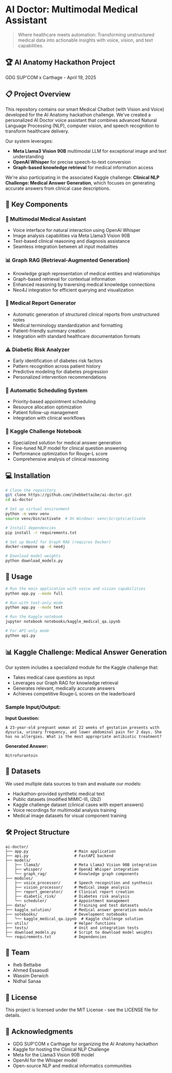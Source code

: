 # AI Doctor: Multimodal Medical Assistant

> Where healthcare meets automation: Transforming unstructured medical data into actionable insights with voice, vision, and text capabilities.

## 🏆 AI Anatomy Hackathon Project
GDG SUP'COM x Carthage - April 19, 2025

## 📋 Project Overview

This repository contains our smart Medical Chatbot (with Vision and Voice) developed for the AI Anatomy hackathon challenge. We've created a personalized AI Doctor voice assistant that combines advanced Natural Language Processing (NLP), computer vision, and speech recognition to transform healthcare delivery.

Our system leverages:
- **Meta Llama3 Vision 90B** multimodal LLM for exceptional image and text understanding
- **OpenAI Whisper** for precise speech-to-text conversion
- **Graph-based knowledge retrieval** for medical information access

We're also participating in the associated Kaggle challenge: **Clinical NLP Challenge: Medical Answer Generation**, which focuses on generating accurate answers from clinical case descriptions.

## 🎯 Key Components

### 🎤 Multimodal Medical Assistant
- Voice interface for natural interaction using OpenAI Whisper
- Image analysis capabilities via Meta Llama3 Vision 90B
- Text-based clinical reasoning and diagnosis assistance
- Seamless integration between all input modalities

### 📊 Graph RAG (Retrieval-Augmented Generation)
- Knowledge graph representation of medical entities and relationships
- Graph-based retrieval for contextual information
- Enhanced reasoning by traversing medical knowledge connections
- Neo4J integration for efficient querying and visualization

### 📝 Medical Report Generator
- Automatic generation of structured clinical reports from unstructured notes
- Medical terminology standardization and formatting
- Patient-friendly summary creation
- Integration with standard healthcare documentation formats

### ⚠️ Diabetic Risk Analyzer
- Early identification of diabetes risk factors
- Pattern recognition across patient history
- Predictive modeling for diabetes progression
- Personalized intervention recommendations

### 📅 Automatic Scheduling System
- Priority-based appointment scheduling
- Resource allocation optimization
- Patient follow-up management
- Integration with clinical workflows

### 📓 Kaggle Challenge Notebook
- Specialized solution for medical answer generation
- Fine-tuned NLP model for clinical question answering
- Performance optimization for Rouge-L score
- Comprehensive analysis of clinical reasoning

## 💻 Installation

```bash
# Clone the repository
git clone https://github.com/ihebbettaibe/ai-doctor.git
cd ai-doctor

# Set up virtual environment
python -m venv venv
source venv/bin/activate  # On Windows: venv\Scripts\activate

# Install dependencies
pip install -r requirements.txt

# Set up Neo4J for Graph RAG (requires Docker)
docker-compose up -d neo4j

# Download model weights
python download_models.py
```

## 🚀 Usage

```bash
# Run the main application with voice and vision capabilities
python app.py --mode full

# Run with text-only mode
python app.py --mode text

# Run the Kaggle notebook
jupyter notebook notebooks/kaggle_medical_qa.ipynb

# For API-only mode
python api.py
```

## 📊 Kaggle Challenge: Medical Answer Generation

Our system includes a specialized module for the Kaggle challenge that:
- Takes medical case questions as input
- Leverages our Graph RAG for knowledge retrieval
- Generates relevant, medically accurate answers
- Achieves competitive Rouge-L scores on the leaderboard

### Sample Input/Output:

**Input Question:**
```
A 23-year-old pregnant woman at 22 weeks of gestation presents with dysuria, urinary frequency, and lower abdominal pain for 2 days. She has no allergies. What is the most appropriate antibiotic treatment?
```

**Generated Answer:**
```
Nitrofurantoin
```

## 🔬 Datasets

We used multiple data sources to train and evaluate our models:

- Hackathon-provided synthetic medical text
- Public datasets (modified MIMIC-III, i2b2)
- Kaggle challenge dataset (clinical cases with expert answers)
- Voice recordings for multimodal analysis training
- Medical image datasets for visual component training

## 🛠️ Project Structure

```
ai-doctor/
├── app.py                    # Main application
├── api.py                    # FastAPI backend
├── models/
│   ├── llama3/               # Meta Llama3 Vision 90B integration
│   ├── whisper/              # OpenAI Whisper integration
│   └── graph_rag/            # Knowledge graph components
├── modules/
│   ├── voice_processor/      # Speech recognition and synthesis
│   ├── vision_processor/     # Medical image analysis
│   ├── report_generator/     # Clinical report creation
│   ├── diabetic_risk/        # Diabetes risk analysis
│   └── scheduler/            # Appointment management
├── data/                     # Training and test datasets
├── kaggle_solution/          # Medical answer generation module
├── notebooks/                # Development notebooks
│   └── kaggle_medical_qa.ipynb  # Kaggle challenge solution
├── utils/                    # Helper functions
├── tests/                    # Unit and integration tests
├── download_models.py        # Script to download model weights
└── requirements.txt          # Dependencies
```

## 👥 Team

- Iheb Bettaibe
- Ahmed Essaoudi
- Wassim Derwich
- Nidhal Sanaa

## 📄 License

This project is licensed under the MIT License - see the LICENSE file for details.

## 🙏 Acknowledgments

- GDG SUP'COM x Carthage for organizing the AI Anatomy hackathon
- Kaggle for hosting the Clinical NLP Challenge
- Meta for the Llama3 Vision 90B model
- OpenAI for the Whisper model
- Open-source NLP and medical informatics communities
